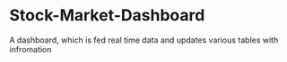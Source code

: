 # Stock-Market-Dashboard
A dashboard, which is fed real time data and updates various tables with infromation
